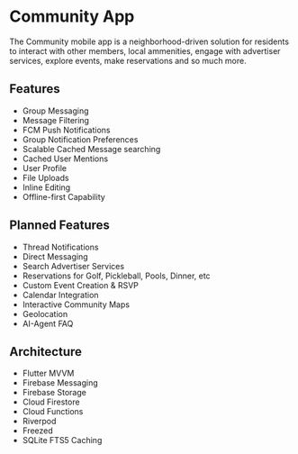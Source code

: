 # Community App

The Community mobile app is a neighborhood-driven solution for residents to interact with other members, local ammenities, engage with advertiser services, explore events, make reservations and so much more.

## Features

* Group Messaging
* Message Filtering
* FCM Push Notifications
* Group Notification Preferences
* Scalable Cached Message searching
* Cached User Mentions
* User Profile
* File Uploads
* Inline Editing
* Offline-first Capability


## Planned Features

* Thread Notifications
* Direct Messaging
* Search Advertiser Services
* Reservations for Golf, Pickleball, Pools, Dinner, etc
* Custom Event Creation & RSVP
* Calendar Integration
* Interactive Community Maps
* Geolocation
* AI-Agent FAQ


## Architecture

* Flutter MVVM
* Firebase Messaging
* Firebase Storage
* Cloud Firestore
* Cloud Functions
* Riverpod
* Freezed
* SQLite FTS5 Caching